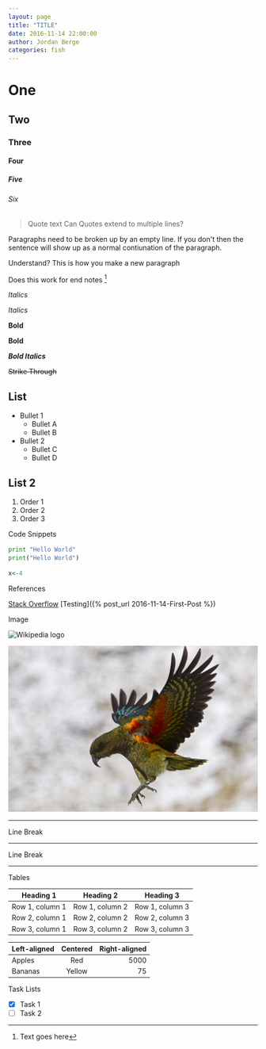 ```yaml
---
layout: page
title: "TITLE"
date: 2016-11-14 22:00:00
author: Jordan Berge
categories: fish
---
```


# One

## Two

### Three

#### Four

##### Five

###### Six

> Quote text
Can Quotes extend to multiple lines?

Paragraphs need to be broken up by an empty line.
If you don't then the sentence will show up as a normal contiunation of the paragraph.

Understand? This is how you make a new paragraph

Does this work for end notes [^1]

*Italics*

_Italics_

**Bold**

__Bold__

**_Bold Italics_**

~~Strike Through~~

List
----
* Bullet 1
  * Bullet A
  * Bullet B
* Bullet 2
  * Bullet C
  * Bullet D

List 2
------
1. Order 1
2. Order 2
3. Order 3

Code Snippets

```python
print "Hello World"
print("Hello World")
```

```R
x<-4
```

References

[Stack Overflow](https://stackoverflow.com "Hoverover Text")
[Testing]({% post_url 2016-11-14-First-Post %})

Image

![Wikipedia logo](http://upload.wikimedia.org/wikipedia/en/8/80/Wikipedia-logo-v2.svg "Wikipedia logo")

![image-title-here](/assets/header.jpg)


***

Line Break

___

Line Break

---

Tables

| Heading 1 | Heading 2 | Heading 3 |
| --------- | --------- | --------- |
| Row 1, column 1 | Row 1, column 2 | Row 1, column 3|
| Row 2, column 1 | Row 2, column 2 | Row 2, column 3|
| Row 3, column 1 | Row 3, column 2 | Row 3, column 3|

| Left-aligned | Centered | Right-aligned |
| :-------- | :-------: | --------: |
| Apples | Red | 5000 |
| Bananas | Yellow | 75 |


Task Lists

 - [X] Task 1
 - [ ] Task 2

[^1]: Text goes here
